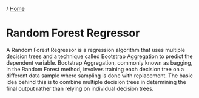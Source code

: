 / [Home](index.md)

# Random Forest Regressor

A Random Forest Regressor is a regression algorithm that uses multiple decision trees and a technique called Bootstrap Aggregation to predict the dependent variable. Bootstrap Aggregation, commonly known as bagging, in the Random Forest method, involves training each decision tree on a different data sample where sampling is done with replacement. The basic idea behind this is to combine multiple decision trees in determining the final output rather than relying on individual decision trees.
